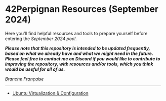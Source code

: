 # 42Perpignan Resources (September 2024)

Here you'll find helpful resources and tools to prepare yourself before entering the *September 2024 pool*.

***Please note that this repository is intended to be updated frequently, based on what we already have and what we might need in the future.
Please feel free to contact me on Discord if you would like to contribute to improving the repository, with resources and/or tools, which you think would be useful for all of us.***


*[Branche Française](https://github.com/Mizvchi/42Perpignan_09-2024/tree/FR)*

---

- [Ubuntu Virtualization & Configuration](./ubuntu_virtualization_and_configuration.md)
